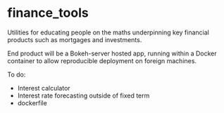 # finance_tools
Utilities for educating people on the maths underpinning key financial products such as mortgages and investments.

End product will be a Bokeh-server hosted app, running within a Docker container to allow reproducible deployment on foreign machines.

To do:
- Interest calculator
- Interest rate forecasting outside of fixed term
- dockerfile
